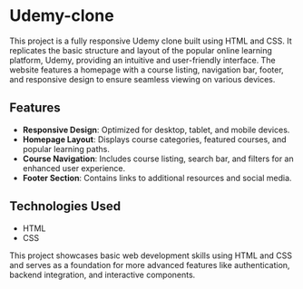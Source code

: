 # Udemy-clone

This project is a fully responsive Udemy clone built using HTML and CSS. It replicates the basic structure and layout of the popular online learning platform, Udemy, providing an intuitive and user-friendly interface. The website features a homepage with a course listing, navigation bar, footer, and responsive design to ensure seamless viewing on various devices.

## Features
- **Responsive Design**: Optimized for desktop, tablet, and mobile devices.
- **Homepage Layout**: Displays course categories, featured courses, and popular learning paths.
- **Course Navigation**: Includes course listing, search bar, and filters for an enhanced user experience.
- **Footer Section**: Contains links to additional resources and social media.

## Technologies Used
- HTML
- CSS

This project showcases basic web development skills using HTML and CSS and serves as a foundation for more advanced features like authentication, backend integration, and interactive components.


